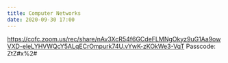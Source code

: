 ```yaml
---
title: Computer Networks
date: 2020-09-30 17:00
---
```


https://cofc.zoom.us/rec/share/nAv3XcR54f6GCdeFLMNgOkyz9uG1Aa9owVXD-eleLYHVWQcY5ALqECrOmpurk74U.vYwK-zKOkWe3-VqT 
Passcode: ZtZ#x%2#